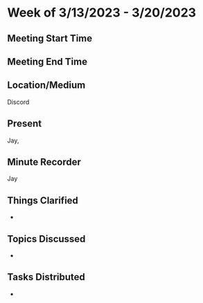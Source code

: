 # Week of 3/13/2023 - 3/20/2023

## Meeting Start Time



## Meeting End Time



## Location/Medium

Discord

## Present

Jay, 

## Minute Recorder

Jay

## Things Clarified

* 

## Topics Discussed

* 

## Tasks Distributed

* 
